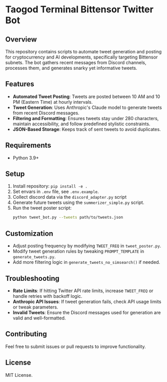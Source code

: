 # Taogod Terminal Bittensor Twitter Bot

## Overview
This repository contains scripts to automate tweet generation and posting for cryptocurrency and AI developments, specifically targeting Bittensor subnets. The bot gathers recent messages from Discord channels, processes them, and generates snarky yet informative tweets.

## Features
- **Automated Tweet Posting**: Tweets are posted between 10 AM and 10 PM (Eastern Time) at hourly intervals.
- **Tweet Generation**: Uses Anthropic's Claude model to generate tweets from recent Discord messages.
- **Filtering and Formatting**: Ensures tweets stay under 280 characters, maintain accessibility, and follow predefined stylistic constraints.
- **JSON-Based Storage**: Keeps track of sent tweets to avoid duplicates.

## Requirements
- Python 3.9+

## Setup
1. Install repository: `pip install -e .`
2. Set envars in `.env` file, see `.env.example`.
3. Collect discord data via the `discord_adapter.py` script
4. Generate future tweets using the `summerizer_simple.py` script.
3. Run the tweet poster script:
   ```sh
   python tweet_bot.py --tweets path/to/tweets.json
   ```

## Customization
- Adjust posting frequency by modifying `TWEET_FREQ` in `tweet_poster.py`.
- Modify tweet generation rules by tweaking `PROMPT_TEMPLATE` in `generate_tweets.py`.
- Add more filtering logic in `generate_tweets_no_simsearch()` if needed.

## Troubleshooting
- **Rate Limits**: If hitting Twitter API rate limits, increase `TWEET_FREQ` or handle retries with backoff logic.
- **Anthropic API Issues**: If tweet generation fails, check API usage limits or tweak parameters.
- **Invalid Tweets**: Ensure the Discord messages used for generation are valid and well-formatted.

## Contributing
Feel free to submit issues or pull requests to improve functionality.

## License
MIT License.